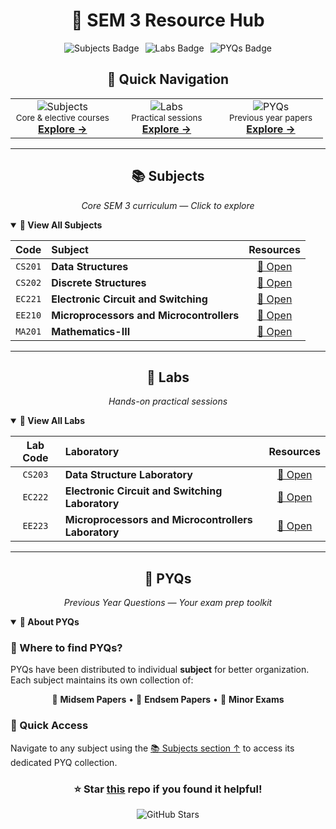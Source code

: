 <div align="center">

# 📘 SEM 3 Resource Hub

<div align="center" style="display: flex; justify-content: center; gap: 10px; flex-wrap: wrap; margin-top: 10px;">
  <img src="https://img.shields.io/badge/📚_Subjects-5-blue?style=for-the-badge&logo=bookstack" alt="Subjects Badge" />
  <img src="https://img.shields.io/badge/🧪_Labs-3-green?style=for-the-badge&logo=flask" alt="Labs Badge" />
  <img src="https://img.shields.io/badge/📝_PYQs-Mid%2FEnd-orange?style=for-the-badge&logo=googledocs" alt="PYQs Badge" />
</div>

</div>

<div align="center">

## 🧭 Quick Navigation

</div>

<div align = "center">

<table align = "center">
<tr>
<td align="center" width="33%">
<img src="https://img.shields.io/badge/📚-SUBJECTS-6366F1?style=flat-square&labelColor=312E81" alt="Subjects"/><br/>
<sub>Core & elective courses</sub><br/>
<a href="#📚-subjects"><b>Explore →</b></a>
</td>
<td align="center" width="33%">
<img src="https://img.shields.io/badge/🧪-LABS-10B981?style=flat-square&labelColor=065F46" alt="Labs"/><br/>
<sub>Practical sessions</sub><br/>
<a href="#🧪-labs"><b>Explore →</b></a>
</td>
<td align="center" width="33%">
<img src="https://img.shields.io/badge/📖-PYQS-F59E0B?style=flat-square&labelColor=92400E" alt="PYQs"/><br/>
<sub>Previous year papers</sub><br/>
<a href="#📖-pyqs"><b>Explore →</b></a>
</td>
</tr>
</table>
</div>

---

<div align="center">

## 📚 Subjects

_Core SEM 3 curriculum — Click to explore_

</div>

<details open>
<summary><b>🔽 View All Subjects</b></summary>

<div align="center">

|  Code   | Subject                                  |      Resources      |
| :-----: | :--------------------------------------- | :-----------------: |
| `CS201` | **Data Structures**                      | [📂 Open](./CS201/) |
| `CS202` | **Discrete Structures**                  | [📂 Open](./CS202/) |
| `EC221` | **Electronic Circuit and Switching**     | [📂 Open](./EC221/) |
| `EE210` | **Microprocessors and Microcontrollers** | [📂 Open](./EE210/) |
| `MA201` | **Mathematics-III**                      | [📂 Open](./MA201/) |

</div>

</details>

---

<div align="center">

## 🧪 Labs

_Hands-on practical sessions_

</div>

<details open>
<summary><b>🔽 View All Labs</b></summary>

<div align="center">

| Lab Code | Laboratory                                          |      Resources      |
| :------: | :-------------------------------------------------- | :-----------------: |
| `CS203`  | **Data Structure Laboratory**                       | [📂 Open](./CS203/) |
| `EC222`  | **Electronic Circuit and Switching Laboratory**     | [📂 Open](./EC222/) |
| `EE223`  | **Microprocessors and Microcontrollers Laboratory** | [📂 Open](./EE223/) |

</div>

</details>

---

<div align="center">

## 📖 PYQs

_Previous Year Questions — Your exam prep toolkit_

</div>

<details open>
<summary><b>🔽 About PYQs</b></summary>

### 📍 Where to find PYQs?

PYQs have been distributed to individual **subject** for better organization. Each subject maintains its own collection of:

<div align="center">

📝 **Midsem Papers** • 📝 **Endsem Papers** • 📝 **Minor Exams**

</div>

### 🎯 Quick Access

Navigate to any subject using the [📚 Subjects section ↑](#📚-subjects) to access its dedicated PYQ collection.

</details>

<div align="center">

### ⭐ Star [this](https://github.com/raj8664/Prep) repo if you found it helpful!

![GitHub Stars](https://img.shields.io/github/stars/raj8664/Prep?style=social)

</div>
